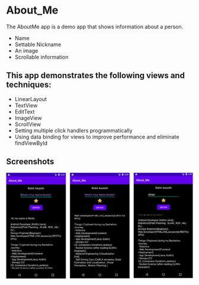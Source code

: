 # About_Me
The AboutMe app is a demo app that shows information about a person.

* Name
* Settable Nickname
* An image
* Scrollable information

## This app demonstrates the following views and techniques:

* LinearLayout
* TextView
* EditText
* ImageView
* ScrollView
* Setting multiple click handlers programmatically
* Using data binding for views to improve performance and eliminate findViewById

## Screenshots
![Screenshot1](screenshot_aboutme.png)
